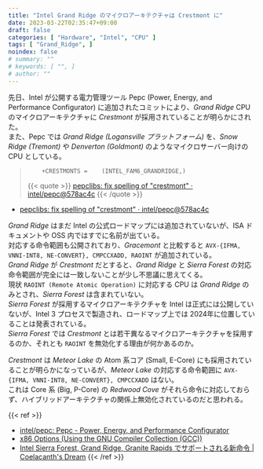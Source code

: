 ```yaml
---
title: "Intel Grand Ridge のマイクロアーキテクチャは Crestmont に"
date: 2023-03-22T02:35:47+09:00
draft: false
categories: [ "Hardware", "Intel", "CPU" ]
tags: [ "Grand_Ridge", ]
noindex: false
# summary: ""
# keywords: [ "", ]
# author: ""
---
```


先日、Intel が公開する電力管理ツール Pepc (Power, Energy, and Performance Configurator) に追加されたコミットにより、*Grand Ridge* CPU のマイクロアーキテクチャに *Crestmont* が採用されていることが明らかにされた。  
また、Pepc では *Grand Ridge (Logansville プラットフォーム)* を、*Snow Ridge (Tremont)* や *Denverton (Goldmont)* のようなマイクロサーバー向けの CPU としている。  

 >         +CRESTMONTS =    (INTEL_FAM6_GRANDRIDGE,)
 >
 > {{< quote >}} [pepclibs: fix spelling of "crestmont" · intel/pepc@578ac4c](https://github.com/intel/pepc/commit/578ac4c7669748873d9cd867aa099d88a0ee6e20) {{< /quote >}}

 * [pepclibs: fix spelling of "crestmont" · intel/pepc@578ac4c](https://github.com/intel/pepc/commit/578ac4c7669748873d9cd867aa099d88a0ee6e20)

*Grand Ridge* はまだ Intel の公式ロードマップには追加されていないが、ISA ドキュメントや OSS 内ではすでに名前が出ている。  
対応する命令範囲も公開されており、*Gracemont* と比較すると `AVX-{IFMA, VNNI-INT8, NE-CONVERT}, CMPCCXADD, RAOINT` が追加されている。  
*Grand Ridge* が *Crestmont* だとすると、*Grand Ridge* と *Sierra Forest* の対応命令範囲が完全には一致しないことが少し不思議に思えてくる。  
現状 `RAOINT (Remote Atomic Operation)` に対応する CPU は *Grand Ridge* のみとされ、*Sierra Forest* は含まれていない。  
*Sierra Forest* が採用するマイクロアーキテクチャを Intel は正式には公開していないが、Intel 3 プロセスで製造され、ロードマップ上では 2024年に位置していることは発表されている。  
*Sierra Forest* では *Crestmont* とは若干異なるマイクロアーキテクチャを採用するのか、それとも `RAOINT` を無効化する理由が何かあるのか。  

*Crestmont* は *Meteor Lake* の Atom 系コア (Small, E-Core) にも採用されていることが明らかになっているが、*Meteor Lake* の対応する命令範囲に `AVX-{IFMA, VNNI-INT8, NE-CONVERT}, CMPCCXADD` はない。  
これは Core 系 (Big, P-Core) の *Redwood Cove* がそれら命令に対応しておらず、ハイブリッドアーキテクチャの関係上無効化されているのだと思われる。  

{{< ref >}}
 * [intel/pepc: Pepc - Power, Energy, and Performance Configurator](https://github.com/intel/pepc)
 * [x86 Options (Using the GNU Compiler Collection (GCC))](https://gcc.gnu.org/onlinedocs/gcc/x86-Options.html)
 * [Intel Sierra Forest, Grand Ridge, Granite Rapids でサポートされる新命令 | Coelacanth's Dream](/posts/2022/10/04/intel-ise-rev_46/#rao-int)
{{< /ref >}}
